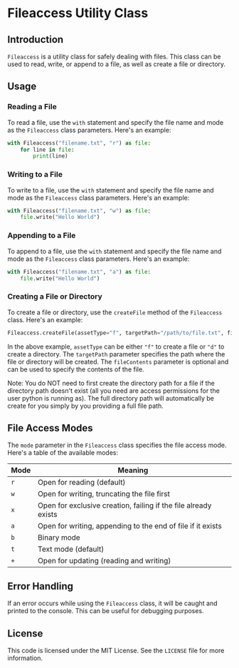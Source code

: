 # Fileaccess Utility Class

## Introduction
`Fileaccess` is a utility class for safely dealing with files. This class can be used to read, write, or append to a file, as well as create a file or directory.

## Usage
### Reading a File
To read a file, use the `with` statement and specify the file name and mode as the `Fileaccess` class parameters. Here's an example:

```python
with Fileaccess("filename.txt", "r") as file:
    for line in file:
        print(line)
```

### Writing to a File
To write to a file, use the `with` statement and specify the file name and mode as the `Fileaccess` class parameters. Here's an example:

```python
with Fileaccess("filename.txt", "w") as file:
    file.write("Hello World")
```

### Appending to a File
To append to a file, use the `with` statement and specify the file name and mode as the `Fileaccess` class parameters. Here's an example:

```python
with Fileaccess("filename.txt", "a") as file:
    file.write("Hello World")
```

### Creating a File or Directory
To create a file or directory, use the `createFile` method of the `Fileaccess` class. Here's an example:

```python
Fileaccess.createFile(assetType="f", targetPath="/path/to/file.txt", fileContents="File contents")
```

In the above example, `assetType` can be either `"f"` to create a file or `"d"` to create a directory. The `targetPath` parameter specifies the path where the file or directory will be created. The `fileContents` parameter is optional and can be used to specify the contents of the file.
  
Note: You do NOT need to first create the directory path for a file if the directory path doesn't exist (all you need are access permissions for the user python is running as). The full directory path will automatically be create for you simply by you providing a full file path.
  

## File Access Modes
The `mode` parameter in the `Fileaccess` class specifies the file access mode. Here's a table of the available modes:

| Mode | Meaning |
| --- | --- |
| `r` | Open for reading (default) |
| `w` | Open for writing, truncating the file first |
| `x` | Open for exclusive creation, failing if the file already exists |
| `a` | Open for writing, appending to the end of file if it exists |
| `b` | Binary mode |
| `t` | Text mode (default) |
| `+` | Open for updating (reading and writing) |

## Error Handling
If an error occurs while using the `Fileaccess` class, it will be caught and printed to the console. This can be useful for debugging purposes.

## License
This code is licensed under the MIT License. See the `LICENSE` file for more information.
